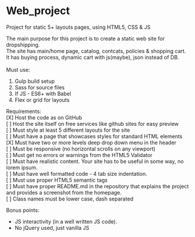 # Web_project
Project for static 5+ layouts pages, using HTML5, CSS &amp; JS

The main purpose for this project is to create a static web site for dropshipping.<br />
The site has main/home page, catalog, contcats, policies & shopping cart.<br />
It has buying process, dynamic cart with js(maybe), json instead of DB.<br />
<br />
Must use:<br />
1. Gulp build setup<br />
2. Sass for source files<br />
3. If JS - ES6+ with Babel<br />
4. Flex or grid for layouts<br />
 
Requirements:<br />
[X] Host the code as on GitHub<br />
[ ] Host the site itself on free services like github sites for easy preview<br />
[ ] Must style at least 5 different layouts for the site<br />
[ ] Must have a page that showcases styles for standard HTML elements<br />
[X] Must have two or more levels deep drop down menu in the header<br />
[ ] Must be responsive (no horizontal scrolls on any viewport)<br />
[ ] Must get no errors or warnings from the HTML5 Validator<br />
[ ] Must have realistic content. Your site has to be useful in some way, no lorem ipsum.<br />
[ ] Must have well formatted code - 4 tab size indentation.<br />
[ ] Must use proper HTML5 semantic tags<br />
[ ] Must have proper README.md in the repository that explains the project and provides a screenshot from the homepage.<br />
[ ] Class names must be lower case, dash separated<br />
 
Bonus points:
* JS interactivity (in a well written JS code).<br />
* No jQuery used, just vanilla JS<br />
